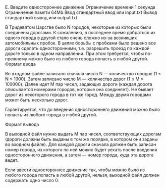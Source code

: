 
E. Введите одностороннее движение
Ограничение времени 	1 секунда
Ограничение памяти 	64Mb
Ввод 	стандартный ввод или input.txt
Вывод 	стандартный вывод или output.txt

В Тридевятом Царстве было N городов, некоторые из которых были соединены дорогами. К сожалению, в последнее время добраться из одного города в другой стало очень сложно из-за возникших автомобильных пробок. В целях борьбы с пробками было решено все дороги сделать односторонними, т.е. разрешить проезд по каждой дороге только в одном направлении. При этом требуется, чтобы по-прежнему можно было из любого города попасть в любой другой.
Формат ввода

Во входном файле записано сначала число N — количество городов (1 ≤ N ≤ 1000). Затем записано число M — количество дорог (1 ≤ M ≤ 100000). Далее идет M пар чисел, задающих дороги (каждая дорога описывается номерами городов, которые она соединяет). Не бывает дорог из некоторого города в тот же город. Между двумя городами может быть несколько дорог.

Гарантируется, что до введения одностороннего движения можно было попасть из любого города в любой другой.

Формат вывода

В выходной файл нужно выдать M пар чисел, соответствующих дорогам (дороги должны быть выданы в том же порядке, в котором они заданы во входном файле). Для каждой дороги сначала должен быть записан номер города, из которого по ней можно будет уехать после введения одностороннего движения, а затем — номер города, куда эта дорога ведет.

Если ввести одностороннее движение так, чтобы можно было из любого города попасть в любой другой, нельзя, выходной файл должен содержать одно число 0.
